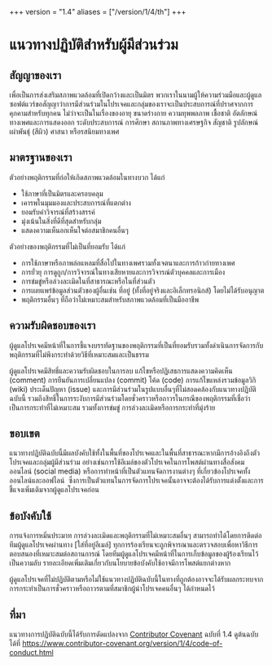 +++
version = "1.4"
aliases = ["/version/1/4/th"]
+++

# แนวทางปฏิบัติสำหรับผู้มีส่วนร่วม

## สัญญาของเรา

เพื่อเป็นการส่งเสริมสภาพแวดล้อมที่เปิดกว้างและเป็นมิตร พวกเราในนามผู้ให้ความร่วมมือและผู้ดูแลซอฟต์แวร์ขอสัญญาว่าการมีส่วนร่วมในโปรเจคและกลุ่มของเราจะเป็นประสบการณ์ที่ปราศจากการคุกคามสำหรับทุกคน ไม่ว่าจะเป็นในเรื่องของอายุ ขนาดร่างกาย ความทุพพลภาพ เชื้อชาติ อัตลักษณ์ทางเพศและการแสดงออก ระดับประสบการณ์ การศึกษา สถานภาพทางเศรษฐกิจ สัญชาติ รูปลักษณ์ เผ่าพันธุ์ (สีผิว) ศาสนา หรือรสนิยมทางเพศ

## มาตรฐานของเรา

ตัวอย่างพฤติกรรมที่ก่อให้เกิดสภาพแวดล้อมในทางบวก ได้แก่

* ใช้ภาษาที่เป็นมิตรและครอบคลุม
* เคารพในมุมมองและประสบการณ์ที่แตกต่าง
* ยอมรับคำวิจารณ์ที่สร้างสรรค์
* มุ่งเน้นในสิ่งที่ดีที่สุดสำหรับกลุ่ม
* แสดงความเห็นอกเห็นใจต่อสมาชิกคนอื่นๆ

ตัวอย่างของพฤติกรรมที่ไม่เป็นที่ยอมรับ ได้แก่

* การใช้ภาษาหรือภาพล่อแหลมที่สื่อไปในทางเพศรวมทั้งเจตนาและการก้าวก่ายทางเพศ
* การยั่วยุ การดูถูก/การวิจารณ์ในทางเสียหายและการวิจารณ์ตัวบุคคลและการเมือง
* การข่มขู่หรือล่วงละเมิดในที่สาธารณะหรือในที่ส่วนตัว
* การเผยแพร่ข้อมูลส่วนตัวของผู้อื่นเช่น ที่อยู่ (ทั้งที่อยู่จริงและอิเล็กทรอนิกส์) โดยไม่ได้รับอนุญาต
* พฤติกรรมอื่นๆ ที่ถือว่าไม่เหมาะสมสำหรับสภาพแวดล้อมที่เป็นมืออาชีพ

## ความรับผิดชอบของเรา

ผู้ดูแลโปรเจคมีหน้าที่ในการชี้แจงบรรทัดฐานของพฤติกรรมที่เป็นที่ยอมรับรวมทั้งดำเนินการจัดการกับพฤติกรรมที่ไม่พึงกระทำด้วยวิธีที่เหมาะสมและเป็นธรรม

ผู้ดูแลโปรเจคมีสิทธิ์และความรับผิดชอบในการลบ แก้ไขหรือปฏิเสธการแสดงความคิดเห็น (comment) การยืนยันการเปลี่ยนแปลง (commit) โค้ด (code) การแก้ไขแหล่งรวมข้อมูลวิกิ (wiki) ประเด็นปัญหา (issue) และการมีส่วนร่วมในรูปแบบอื่นๆที่ไม่สอดคล้องกับแนวทางปฏิบัติฉบับนี้ รวมถึงสิทธิ์ในการระงับการมีส่วนร่วมโดยชั่วคราวหรือถาวรในกรณีของพฤติกรรมที่เชื่อว่าเป็นการกระทำที่ไม่เหมาะสม รวมทั้งการข่มขู่ การล่วงละเมิดหรือการกระทำที่มุ่งร้าย

## ขอบเขต

แนวทางปฏิบัติฉบับนี้มีผลบังคับใช้ทั้งในพื้นที่ของโปรเจคและในพื้นที่สาธารณะหากมีการอ้างอิงถึงตัวโปรเจคและกลุ่มผู้มีส่วนร่วม อย่างเช่นการใช้อีเมล์ของตัวโปรเจคในการโพสต์ผ่านทางสื่อสังคมออนไลน์ (social media) หรือการทำหน้าที่เป็นตัวแทนจัดการงานต่างๆ ที่เกี่ยวข้องโปรเจคทั้งออนไลน์และออฟไลน์  ซึ่งการเป็นตัวแทนในการจัดการโปรเจคนั้นอาจจะต้องได้รับการแต่งตั้งและการชี้แจงเพิ่มเติมจากผู้ดูแลโปรเจคก่อน

## ข้อบังคับใช้

การแจ้งการหมิ่นประมาท การล่วงละเมิดและพฤติกรรมที่ไม่เหมาะสมอื่นๆ สามารถทำได้โดยการติดต่อทีมผู้ดูแลโปรเจคผ่านทาง [ใส่ที่อยู่อีเมล์] ทุกการร้องเรียนจะถูกพิจารณาและตรวจสอบเพื่อหาวิธีการตอบสนองที่เหมาะสมต่อสถานการณ์ โดยทีมผู้ดูแลโปรเจคมีหน้าที่ในการเก็บข้อมูลของผู้ร้องเรียนไว้เป็นความลับ รายละเอียดเพิ่มเติมเกี่ยวกับนโยบายข้อบังคับใช้อาจมีการโพสต์แยกต่างหาก

ผู้ดูแลโปรเจคที่ไม่ปฏิบัติตามหรือไม่ใช้แนวทางปฏิบัติฉบับนี้ในทางที่ถูกต้องอาจจะได้รับผลกระทบจากการกระทำเป็นการชั่วคราวหรือถาวรตามที่สมาชิกผู้นำโปรเจคคนอื่นๆ ได้กำหนดไว้

## ที่มา

แนวทางการปฏิบัติฉบับนี้ได้รับการดัดแปลงจาก [Contributor Covenant][homepage] ฉบับที่ 1.4 ดูต้นฉบับได้ที่ https://www.contributor-covenant.org/version/1/4/code-of-conduct.html

[homepage]: https://www.contributor-covenant.org
